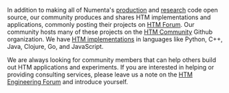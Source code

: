 ---
---

[community]:  https://github.com/htm-community
[forum]:      https://discourse.numenta.org/categories
[github]:     https://github.com/numenta
[hack]:       https://discourse.numenta.org/c/engineering
[implements]: /implementations/
[research]:   https://github.com/numenta/nupic.research

In addition to making all of Numenta's [production][github]
and [research][research] code open source, our community produces and shares
HTM implementations and applications, commonly posting their projects
on [HTM Forum][forum]. Our community hosts many of these projects on
the [HTM Community][community] Github organization. We
have [HTM implementations][implements] in languages like Python, C++, Java,
Clojure, Go, and JavaScript.

We are always looking for community members that can help others build out HTM
applications and experiments. If you are interested in helping or providing
consulting services, please leave us a note on the [HTM Engineering Forum][hack] and
introduce yourself.
